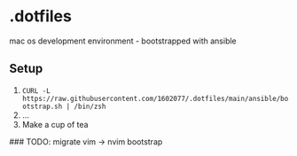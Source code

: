 # .dotfiles

mac os development environment - bootstrapped with ansible

## Setup
1. `CURL -L https://raw.githubusercontent.com/1602077/.dotfiles/main/ansible/bootstrap.sh | /bin/zsh`
2. ...
3. Make a cup of tea

### TODO: migrate vim -> nvim bootstrap
